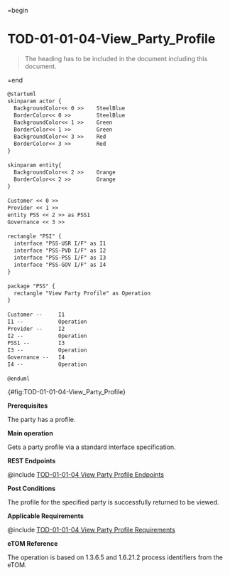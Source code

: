=begin

# TOD-01-01-04-View_Party_Profile

> The heading has to be included in the document including this document.

=end

```plantuml
@startuml
skinparam actor {
  BackgroundColor<< 0 >> 	SteelBlue
  BorderColor<< 0 >> 		SteelBlue
  BackgroundColor<< 1 >> 	Green
  BorderColor<< 1 >> 		Green
  BackgroundColor<< 3 >> 	Red
  BorderColor<< 3 >> 		Red
}

skinparam entity{
  BackgroundColor<< 2 >> 	Orange
  BorderColor<< 2 >> 		Orange
}

Customer << 0 >> 
Provider << 1 >>
entity PSS << 2 >> as PSS1
Governance << 3 >>

rectangle "PSI" {
  interface "PSS-USR I/F" as I1
  interface "PSS-PVD I/F" as I2
  interface "PSS-PSS I/F" as I3
  interface "PSS-GOV I/F" as I4
}

package "PSS" {
  rectangle "View Party Profile" as Operation
}

Customer --	    I1
I1 --           Operation
Provider --	    I2
I2 --           Operation
PSS1 --         I3
I3 --           Operation
Governance --   I4
I4 --           Operation

@enduml

```

![TOD-01-01-04: View Party Profile](../../common/pixel.png){#fig:TOD-01-01-04-View_Party_Profile}

**Prerequisites**

The party has a profile.

**Main operation**

Gets a party profile via a standard interface specification.

**REST Endpoints**

@include [TOD-01-01-04 View Party Profile Endpoints](endpoints/TOD-01-01-04-View_Party_Profile-endpoints.md)

**Post Conditions**

The profile for the specified party is successfully returned to be viewed.

**Applicable Requirements**

@include [TOD-01-01-04 View Party Profile Requirements](requirements/TOD-01-01-04-View_Party_Profile-requirements.md)

**eTOM Reference**

The operation is based on 1.3.6.5 and 1.6.21.2 process identifiers from the eTOM.

